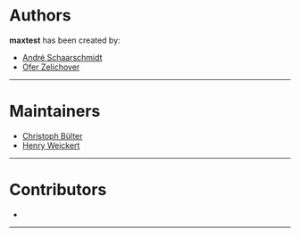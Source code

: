 # Authors

**maxtest** has been created by:

- [André Schaarschmidt](http://www.pixelbaker.com)
- [Ofer Zelichover](http://oferz.com)

---

# Maintainers

- [Christoph Bülter](http://www.cbuelter.de)
- [Henry Weickert](http://www.imdb.com/name/nm3031532)

---

# Contributors
-

---
